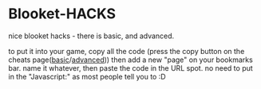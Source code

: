 # Blooket-HACKS
nice blooket hacks - there is basic, and advanced. 

to put it into your game, copy all the code (press the copy button on the cheats page([basic]([url](https://github.com/HazeyCodesblookethacks/Blooket-HACKS/blob/main/BASIC%20CHEATS))/[advanced]([url](https://github.com/HazeyCodesblookethacks/Blooket-HACKS/blob/main/ADVANCED%20CHEATS)))) then add a new "page" on your bookmarks bar. name it whatever, then paste the code in the URL spot. no need to put in the "Javascript:" as most people tell you to :D
